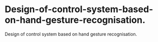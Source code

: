 # Design-of-control-system-based-on-hand-gesture-recognisation.
Design of control system based on hand gesture recognisation.
